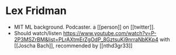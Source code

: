 # Lex Fridman
- MIT ML background. Podcaster. a [[person]] on [[twitter]].
- Should watch/listen https://www.youtube.com/watch?v=P-2P3MSZrBM&list=PLrAXtmErZgOdP_8GztsuKi9nrraNbKKp4 with [[Joscha Bach]], recommended by [[nthd3gr33]]
